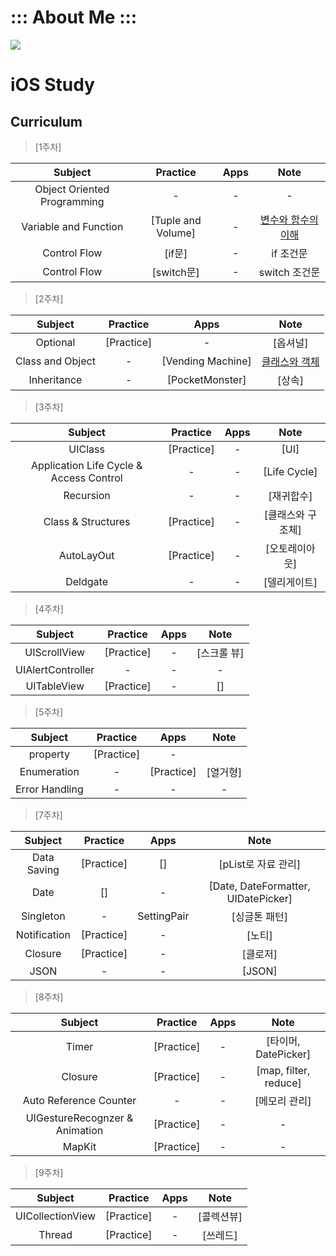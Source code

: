# ::: About Me :::

![](https://github.com/BroxigarSaurfang/iOS-dev/blob/master/README/cover.jpg)

# iOS Study

## Curriculum

> [1주차]
	 	
   	
| Subject | Practice | Apps | Note |
|:-------:|:--------:|:----:|:----:|
|Object Oriented Programming|-|-|-|
|Variable and Function|[Tuple and Volume]|-|[변수와 함수의 이해](https://github.com/BroxigarSaurfang/iOS-dev/blob/master/stuedy/1st.md)|
|Control Flow|[if문]|-|if 조건문|
|Control Flow|[switch문]|-|switch 조건문|
	
	
> [2주차]

	
| Subject | Practice | Apps | Note |
|:-------:|:--------:|:----:|:----:|
|Optional|[Practice]|-|[옵셔널]|
|Class and Object|-|[Vending Machine]|[클래스와 객체](https://github.com/BroxigarSaurfang/iOS-dev/blob/master/stuedy/CHAPTER8.md)|
|Inheritance|-|[PocketMonster]|[상속]|
	
	
> [3주차]

	
| Subject | Practice | Apps | Note |
|:-------:|:--------:|:----:|:----:|
|UIClass|[Practice]|-|[UI]|
|Application Life Cycle & Access Control|-|-|[Life Cycle]|
|Recursion|-|-|[재귀합수]|
|Class & Structures|[Practice]|-|[클래스와 구조체]|
|AutoLayOut|[Practice]|-|[오토레이아웃]|
|Deldgate|-|-|[델리게이트]|
	
	
> [4주차]

	
| Subject | Practice | Apps | Note |
|:-------:|:--------:|:----:|:----:|
|UIScrollView|[Practice]|-|[스크롤 뷰]|
|UIAlertController|-|-|-|
|UITableView|[Practice]|-|[]|


> [5주차]

	
| Subject | Practice | Apps | Note |
|:-------:|:--------:|:----:|:----:|
|property|[Practice]|-||
|Enumeration|-|[Practice]|[열거형]|
|Error Handling|-|-|-|


> [7주차]

	
| Subject | Practice | Apps | Note |
|:-------:|:--------:|:----:|:----:|
|Data Saving|[Practice]|[]|[pList로 자료 관리]|
|Date|[]|-|[Date, DateFormatter, UIDatePicker]|
|Singleton|-|SettingPair|[싱글톤 패턴]|
|Notification|[Practice]|-|[노티]|
|Closure|[Practice]|-|[클로저]|
|JSON|-|-|[JSON]|
	

> [8주차]

	
| Subject | Practice | Apps | Note |
|:-------:|:--------:|:----:|:----:|
|Timer|[Practice]|-|[타이머, DatePicker]|
|Closure|[Practice]|-|[map, filter, reduce]|
|Auto Reference Counter|-|-|[메모리 관리]|
|UIGestureRecognzer & Animation|[Practice]|-|-|
|MapKit|[Practice]|-|-|


> [9주차]


| Subject | Practice | Apps | Note |
|:-------:|:--------:|:----:|:----:|
|UICollectionView|[Practice]|-|[콜렉션뷰]|
|Thread|[Practice]|-|[쓰레드]|
	
